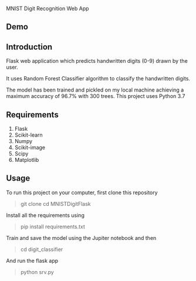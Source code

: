 MNIST Digit Recognition Web App

## Demo


## Introduction

Flask web application which predicts handwritten digits (0-9) drawn by the user. 

It uses Random Forest Classifier algorithm to classify the handwritten digits.

The model has been trained and pickled on my local machine achieving a maximum accuracy of 96.7% with 300 trees. This
project uses Python 3.7

## Requirements
1. Flask
2. Scikit-learn
3. Numpy
4. Scikit-image
5. Scipy
6. Matplotlib

## Usage
To run this project on your computer, first clone this repository
>git clone 
>cd MNISTDigitFlask

Install all the requirements using
>pip install requirements.txt

Train and save the model using the Jupiter notebook and then
>cd digit_classifier

And run the flask app
>python srv.py

